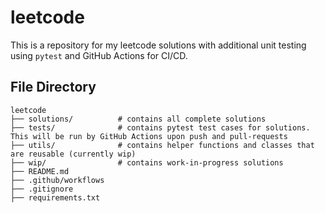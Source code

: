 # leetcode

This is a repository for my leetcode solutions with additional unit testing using `pytest` and GitHub Actions for CI/CD.

## File Directory

```
leetcode
├── solutions/          # contains all complete solutions
├── tests/              # contains pytest test cases for solutions. This will be run by GitHub Actions upon push and pull-requests
├── utils/              # contains helper functions and classes that are reusable (currently wip)
├── wip/                # contains work-in-progress solutions
├── README.md
├── .github/workflows
├── .gitignore
├── requirements.txt    
```